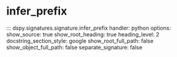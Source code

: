 # infer_prefix

::: dspy.signatures.signature.infer_prefix
    handler: python
    options:
        show_source: true
        show_root_heading: true
        heading_level: 2
        docstring_section_style: google
        show_root_full_path: false
        show_object_full_path: false
        separate_signature: false
